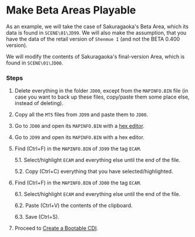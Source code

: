 # Make Beta Areas Playable

As an example, we will take the case of Sakuragaoka's Beta Area, which its data is found in `SCENE\01\JD99`.
We will also make the assumption, that you have the data of the retail version of `Shenmue I` (and not the BETA 0.400 version).

We will modify the contents of Sakuragaoka's final-version Area, which is found in `SCENE\01\JD00`.

### Steps

1. Delete everything in the folder `JD00`, except from the `MAPINFO.BIN` file (in case you want to back up these files, copy/paste
them some place else, instead of deleting).

2. Copy all the `MT5` files from `JD99` and paste them to `JD00`.

3. Go to `JD00` and open its `MAPINFO.BIN` with a [hex editor](https://mh-nexus.de/en/hxd/).

4. Go to `JD99` and open its `MAPINFO.BIN` with a hex editor.

5. Find (Ctrl+F) in the `MAPINFO.BIN` of `JD99` the tag `ECAM`.

    5.1. Select/highlight `ECAM` and everything else until the end of the file.
    
    5.2. Copy (Ctrl+C) everything that you have selected/highlighted.

6. Find (Ctrl+F) in the `MAPINFO.BIN` of `JD00` the tag `ECAM`.

    6.1. Select/highlight `ECAM` and everything else until the end of the file.
    
    6.2. Paste (Ctrl+V) the contents of the clipboard.
    
    6.3. Save (Ctrl+S).

7. Proceed to [Create a Bootable CDI](Dreamcast_Information/Create_Bootable_CDIs.md).
